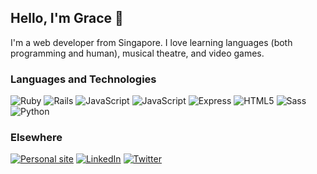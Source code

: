 ## Hello, I'm Grace 👋

I'm a web developer from Singapore. I love learning languages (both programming and human), musical theatre, and video games.

### Languages and Technologies
<img src="https://img.shields.io/badge/Ruby-CC342D?logo=Ruby&logoColor=FFFFFF&style=for-the-badge" alt="Ruby"/> <img src="https://img.shields.io/badge/Rails-CC0000?logo=Ruby%20on%20Rails&logoColor=FFFFFF&style=for-the-badge" alt="Rails" /> <img src="https://img.shields.io/badge/JavaScript-F7DF1E?logo=JavaScript&logoColor=FFFFFF&style=for-the-badge" alt="JavaScript" /> <img src="https://img.shields.io/badge/React-61DAFB?logo=React&logoColor=000000&style=for-the-badge" alt="JavaScript" /> <img src="https://img.shields.io/badge/Express-000000?logo=Express&logoColor=FFFFFF&style=for-the-badge" alt="Express" /> <img src="https://img.shields.io/badge/HTML5-E34F26?logo=HTML5&logoColor=FFFFFF&style=for-the-badge" alt="HTML5" /> <img src="https://img.shields.io/badge/Sass-CC6699?logo=Sass&logoColor=FFFFFF&style=for-the-badge" alt="Sass" /> <img src="https://img.shields.io/badge/Python-3776AB?logo=Python&logoColor=FFFFFF&style=for-the-badge" alt="Python" /> 

### Elsewhere
<a href="https://graceteng.me/"><img src="https://img.shields.io/badge/Personal%20site-CC0000?logo=Jekyll&logoColor=FFFFFF&style=for-the-badge" alt="Personal site"/></a>
<a href="https://www.linkedin.com/in/graceteng89/"><img src="https://img.shields.io/badge/LinkedIn-0077B5?logo=LinkedIn&logoColor=FFFFFF&style=for-the-badge" alt="LinkedIn"/></a>
<a href="https://twitter.com/pelicularities"><img src="https://img.shields.io/badge/Twitter-1DA1F2?logo=Twitter&logoColor=FFFFFF&style=for-the-badge" alt="Twitter"/></a>

